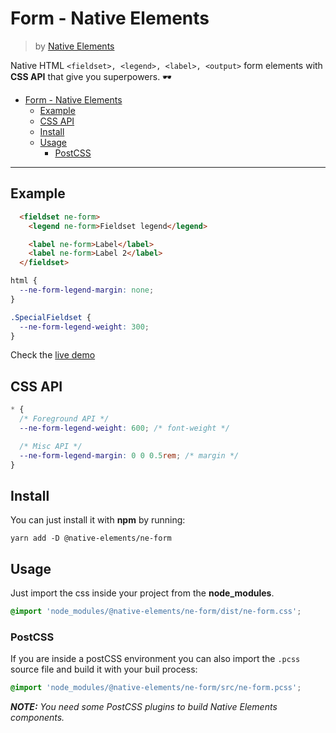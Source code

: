 # Form - Native Elements
> by [Native Elements](https://github.com/equinusocio/native-elements)

Native HTML `<fieldset>, <legend>, <label>, <output>` form elements with **CSS API** that give you superpowers. 🕶

<!-- TOC -->

- [Form - Native Elements](#form---native-elements)
  - [Example](#example)
  - [CSS API](#css-api)
  - [Install](#install)
  - [Usage](#usage)
    - [PostCSS](#postcss)

<!-- /TOC -->

---

## Example

```html
  <fieldset ne-form>
    <legend ne-form>Fieldset legend</legend>

    <label ne-form>Label</label>
    <label ne-form>Label 2</label>
  </fieldset>
```

```css
html {
  --ne-form-legend-margin: none;
}

.SpecialFieldset {
  --ne-form-legend-weight: 300;
}
```

Check the [live demo](https://ne-form.stackblitz.io/)


## CSS API

```css
* {
  /* Foreground API */
  --ne-form-legend-weight: 600; /* font-weight */

  /* Misc API */
  --ne-form-legend-margin: 0 0 0.5rem; /* margin */
}
```

## Install

You can just install it with **npm** by running:
```
yarn add -D @native-elements/ne-form
```


## Usage
Just import the css inside your project from the **node_modules**.
```css
@import 'node_modules/@native-elements/ne-form/dist/ne-form.css';
```

### PostCSS
If you are inside a postCSS environment you can also import the `.pcss` source file and build it with your buil process:
```css
@import 'node_modules/@native-elements/ne-form/src/ne-form.pcss';
```

_**NOTE:** You need some PostCSS plugins to build Native Elements components._